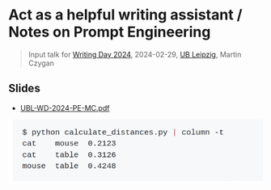 # Act as a helpful writing assistant / Notes on Prompt Engineering

> Input talk for [Writing Day 2024](http://web.archive.org/web/20240223214158/https://www.ub.uni-leipzig.de/aktuelle-ausstellungen/schreibtag/), 2024-02-29, [UB Leipzig](https://ub.uni-leipzig.de), Martin Czygan

## Slides

* [UBL-WD-2024-PE-MC.pdf](UBL-WD-2024-PE-MC.pdf)

![](static/cat_sim.png)
